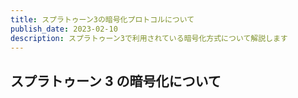 ```yaml
---
title: スプラトゥーン3の暗号化プロトコルについて
publish_date: 2023-02-10
description: スプラトゥーン3で利用されている暗号化方式について解説します
---
```


## スプラトゥーン 3 の暗号化について
